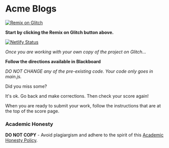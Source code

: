 # Acme Blogs

[![Remix on Glitch](https://cdn.glitch.com/2703baf2-b643-4da7-ab91-7ee2a2d00b5b%2Fremix-button.svg)](https://glitch.com/edit/#!/import/github/gitdagray/js_acme_blogs)

**Start by clicking the Remix on Glitch button above.**

[![Netlify Status](https://api.netlify.com/api/v1/badges/8ebba733-3acd-48df-99ac-abbd67cbc791/deploy-status)](https://app.netlify.com/sites/focused-sinoussi-a0f368/deploys)

_Once you are working with your own copy of the project on Glitch..._

**Follow the directions available in Blackboard** 

_DO NOT CHANGE any of the pre-existing code. Your code only goes in main.js._

Did you miss some?

It's ok. Go back and make corrections. Then check your score again!

When you are ready to submit your work, follow the instructions that are at the top of the score page.

### Academic Honesty

**DO NOT COPY** - Avoid plagiargism and adhere to the spirit of this [Academic Honesty Policy](https://www.freecodecamp.org/news/academic-honesty-policy/).
